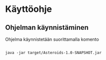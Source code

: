 # Käyttöohje

## Ohjelman käynnistäminen

Ohjelma käynnistetään suorittamalla komento

```

java -jar target/Asteroids-1.0-SNAPSHOT.jar

```


